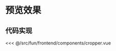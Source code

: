<!-- 图片裁剪 -->

# 预览效果

<script setup>
import Cropper from './components/cropper.vue'
</script>

<Cropper></Cropper>

## 代码实现

<<< @/src/fun/frontend/components/cropper.vue
